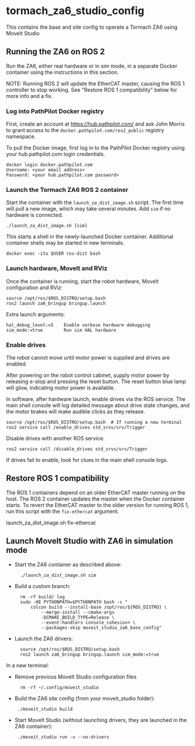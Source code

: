# tormach_za6_studio_config

This contains the base and site config to operate a Tormach ZA6 using
MoveIt Studio

## Running the ZA6 on ROS 2

Run the ZA6, either real hardware or in sim mode, in a separate Docker
container using the instructions in this section.

NOTE:  Running ROS 2 will update the EtherCAT master, causing the ROS
1 controller to stop working.  See "Restore ROS 1 compatibility" below
for more info and a fix.

### Log into PathPilot Docker registry

First, create an account at https://hub.pathpilot.com/ and ask John
Morris to grant access to the `docker.pathpilot.com/ros2_public`
registry namespace.

To pull the Docker image, first log in to the PathPilot Docker
registry using your hub.pathpilot.com login credentials.

    docker login docker.pathpilot.com
    Username: <your email address>
    Password: <your hub.pathpilot.com password>

### Launch the Tormach ZA6 ROS 2 container

Start the container with the `launch_za_dist_image.sh` script.  The
first time will pull a new image, which may take several minutes.  Add
`sim` if no hardware is connected.

    ./launch_za_dist_image.sh [sim]

This starts a shell in the newly-launched Docker container.
Additional container shells may be started in new terminals.

    docker exec -itu $USER ros-dist bash

### Launch hardware, MoveIt and RViz

Once the container is running, start the robot hardware, MoveIt
configuration and RViz:

    source /opt/ros/$ROS_DISTRO/setup.bash
    ros2 launch za6_bringup bringup.launch

Extra launch arguments:

    hal_debug_level:=5    Enable verbose hardware debugging
    sim_mode:=true        Run sim HAL hardware

### Enable drives

The robot cannot move until motor power is supplied and drives are
enabled.

After powering on the robot control cabinet, supply motor power by
releasing e-stop and pressing the reset button.  The reset button
blue lamp will glow, indicating motor power is available.

In software, after hardware launch, enable drives via the ROS
service.  The main shell console will log detailed message about
drive state changes, and the motor brakes will make audible clicks
as they release.

    source /opt/ros/$ROS_DISTRO/setup.bash  # If running a new terminal
    ros2 service call /enable_drives std_srvs/srv/Trigger

Disable drives with another ROS service.

    ros2 service call /disable_drives std_srvs/srv/Trigger

If drives fail to enable, look for clues in the main shell console
logs.

## Restore ROS 1 compatibility

The ROS 1 containers depend on an older EtherCAT master running on
the host.  The ROS 2 container updates the master when the Docker
container starts.  To revert the EtherCAT master to the older
version for running ROS 1, run this script with the `fix-ethercat`
argument.

  launch_za_dist_image.sh fix-ethercat

## Launch MoveIt Studio with ZA6 in simulation mode

- Start the ZA6 container as described above:

        ./launch_za_dist_image.sh sim

- Build a custom branch:

        rm -rf build/ log
        sudo -HE PYTHONPATH=$PYTHONPATH bash -c "
            colcon build --install-base /opt/ros/${ROS_DISTRO} \
                --merge-install --cmake-args
                -DCMAKE_BUILD_TYPE=Release \
                --event-handlers console_cohesion+ \
                --packages-skip moveit_studio_za6_base_config"

- Launch the ZA6 drivers:

        source /opt/ros/$ROS_DISTRO/setup.bash
        ros2 launch za6_bringup bringup.launch sim_mode:=true

In a new terminal:

- Remove previous MoveIt Studio configuration files

        rm -rf ~/.config/moveit_studio

- Build the ZA6 site config (from your moveit_studio folder):

       ./moveit_studio build

- Start MoveIt Studio (without launching drivers, they are launched in
  the ZA6 container):

       ./moveit_studio run -v --no-drivers
